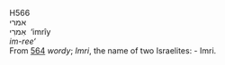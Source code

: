 <body>
  <p>H566<br>  אמרי  <br> אִמרִי  ‎  ‘imrı̂y  <br><i>im-ree‘ </i><br>From <a href="h0564.htm">564</a>  <i>wordy</i>; <i>Imri</i>, the name of two Israelites: - Imri.<br></p>
 </body>